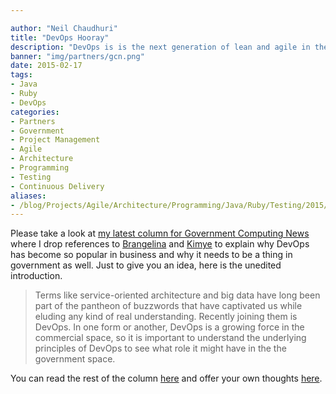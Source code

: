 ```yaml
---

author: "Neil Chaudhuri"
title: "DevOps Hooray"
description: "DevOps is is the next generation of lean and agile in the enterprise. We need it in government IT too."
banner: "img/partners/gcn.png"
date: 2015-02-17
tags:
- Java
- Ruby
- DevOps
categories: 
- Partners
- Government
- Project Management
- Agile
- Architecture
- Programming
- Testing
- Continuous Delivery
aliases:
- /blog/Projects/Agile/Architecture/Programming/Java/Ruby/Testing/2015/02/17/devops-hooray
---
```


Please take a look at [my latest column for Government Computing News](http://gcn.com/articles/2015/02/12/devops-defined.aspx)
where I drop references to [Brangelina](http://juggmentworld.net/wp-content/uploads/2014/09/brangelina+sag_0_0.jpg) and
[Kimye](http://sites.psu.edu/bradenshepler/wp-content/uploads/sites/6254/2013/10/kimye.jpg) to explain why DevOps
has become so popular in business and why it needs to be a thing in government as well. Just to give you an idea, here is the unedited introduction.

> Terms like service-oriented architecture and big data have long been part of the pantheon of buzzwords that have captivated us while eluding any kind of real understanding. Recently joining them is DevOps. In one form or another, DevOps is a growing force in the commercial space, so it is important to understand the underlying principles of DevOps to see what role it might have in the the government space.



You can read the rest of the column [here](http://gcn.com/articles/2015/02/12/devops-defined.aspx)
and offer your own thoughts [here](/contact).